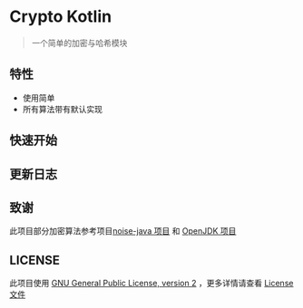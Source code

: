 # Crypto Kotlin

> 一个简单的加密与哈希模块

## 特性

- 使用简单
- 所有算法带有默认实现

## 快速开始

## 更新日志

## 致谢

此项目部分加密算法参考项目[noise-java 项目](https://github.com/rweather/noise-java)
和 [OpenJDK 项目](https://github.com/openjdk/jdk/tree/master/src/java.base/share/classes/sun/security)

## LICENSE

此项目使用 [GNU General Public License, version 2](https://www.gnu.org/licenses/old-licenses/gpl-2.0.html)
，更多详情请查看 [License文件](./LICENSE)
